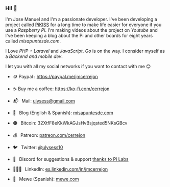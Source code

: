 ### Hi! 👋

I'm Jose Manuel and I'm a passionate developer. I've been developing a project called [PiKISS](https://github.com/jmcerrejon/PiKISS) for a long time to make life easier for everyone if you use a *Raspberry Pi*. I'm making videos about the project on *Youtube* and I've been keeping a blog about the Pi and other boards for eight years called *misapuntesde.com*.

I Love *PHP + Laravel* and *JavaScript*. *Go* is on the way. I consider myself as a *Backend and mobile dev*.

I let you with all my social networks if you want to contact with me 😊

* 🪙 Paypal : https://paypal.me/jmcerrejon

* ☕️ Buy me a coffee: https://ko-fi.com/cerrejon

* 📬⠀Mail: <ulysess@gmail.com>

* 📖⠀Blog (English & Spanish): [misapuntesde.com](https://misapuntesde.com/)

* 🟠⠀Bitcoin: 32XtfF8eKkWkAGJsHvBsjqsted5NKsGBcv

* 💰⠀Patreon: [patreon.com/cerrejon](https://www.patreon.com/cerrejon?fan_landing=true)

* 🐦⠀Twitter: [@ulysess10](https://twitter.com/ulysess10)

* 👾⠀Discord for suggestions & support [thanks to Pi Labs](https://discord.gg/Y7WFeC5) 

* 👨🏻‍💻⠀LinkedIn: [es.linkedin.com/in/jmcerrejon](https://es.linkedin.com/in/jmcerrejon/)

* 📣⠀Mewe (Spanish): [mewe.com](https://mewe.com/group/5c6bbed8f0e71669f228c457)
